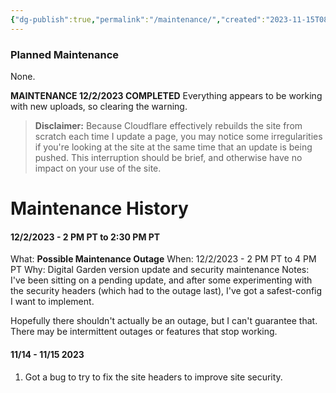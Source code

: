 ```yaml
---
{"dg-publish":true,"permalink":"/maintenance/","created":"2023-11-15T08:09:34.000-08:00","updated":"2023-12-02T14:27:53.000-08:00"}
---
```



### Planned Maintenance
None.

**MAINTENANCE 12/2/2023 COMPLETED**
Everything appears to be working with new uploads, so clearing the warning.


>**Disclaimer:** Because Cloudflare effectively rebuilds the site from scratch each time I update a page, you may notice some irregularities if you're looking at the site at the same time that an update is being pushed. This interruption should be brief, and otherwise have no impact on your use of the site.

# Maintenance History

#### 12/2/2023 - 2 PM PT to 2:30 PM PT
What: **Possible Maintenance Outage**
When: 12/2/2023 - 2 PM PT to 4 PM PT
Why: Digital Garden version update and security maintenance
Notes: I've been sitting on a pending update, and after some experimenting with the security headers (which had to the outage last), I've got a safest-config I want to implement.

Hopefully there shouldn't actually be an outage, but I can't guarantee that. There may be intermittent outages or features that stop working.

#### 11/14 - 11/15 2023
1. Got a bug to try to fix the site headers to improve site security.